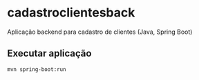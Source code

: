 # cadastroclientesback
Aplicação backend para cadastro de clientes (Java, Spring Boot)

## Executar aplicação
```
mvn spring-boot:run
```

